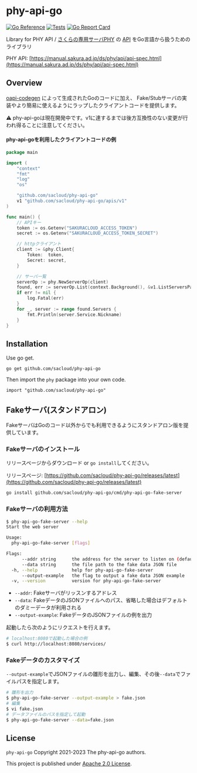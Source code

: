 # phy-api-go 

[![Go Reference](https://pkg.go.dev/badge/github.com/sacloud/phy-api-go.svg)](https://pkg.go.dev/github.com/sacloud/phy-api-go)
[![Tests](https://github.com/sacloud/phy-api-go/workflows/Tests/badge.svg)](https://github.com/sacloud/phy-api-go/actions/workflows/tests.yaml)
[![Go Report Card](https://goreportcard.com/badge/github.com/sacloud/phy-api-go)](https://goreportcard.com/report/github.com/sacloud/phy-api-go)

Library for PHY API / [さくらの専用サーバPHY](https://server.sakura.ad.jp) の [API](https://manual.sakura.ad.jp/ds/phy/api/api-spec.html) をGo言語から扱うためのライブラリ

PHY API: [https://manual.sakura.ad.jp/ds/phy/api/api-spec.html](https://manual.sakura.ad.jp/ds/phy/api/api-spec.html)

## Overview

[oapi-codegen](https://github.com/deepmap/oapi-codegen) によって生成されたGoのコードに加え、
Fake/Stubサーバの実装やより簡易に使えるようにラップしたクライアントコードを提供します。

:warning: phy-api-goは現在開発中です。v1に達するまでは後方互換性のない変更が行われ得ることに注意してください。

#### phy-api-goを利用したクライアントコードの例

```go
package main

import (
	"context"
	"fmt"
	"log"
	"os"

	"github.com/sacloud/phy-api-go"
	v1 "github.com/sacloud/phy-api-go/apis/v1"
)

func main() {
	// APIキー
	token := os.Getenv("SAKURACLOUD_ACCESS_TOKEN")
	secret := os.Getenv("SAKURACLOUD_ACCESS_TOKEN_SECRET")

	// httpクライアント
	client := &phy.Client{
		Token:  token,
		Secret: secret,
	}

	// サーバ一覧
	serverOp := phy.NewServerOp(client)
	found, err := serverOp.List(context.Background(), &v1.ListServersParams{})
	if err != nil {
		log.Fatal(err)
	}
	for _, server := range found.Servers {
		fmt.Println(server.Service.Nickname)
	}
}
```

## Installation

Use go get.

    go get github.com/sacloud/phy-api-go

Then import the `phy` package into your own code.

    import "github.com/sacloud/phy-api-go"

## Fakeサーバ(スタンドアロン)

FakeサーバはGoのコード以外からでも利用できるようにスタンドアロン版を提供しています。

### Fakeサーバのインストール

リリースページからダウンロード or `go install`してください。

リリースページ: [https://github.com/sacloud/phy-api-go/releases/latest](https://github.com/sacloud/phy-api-go/releases/latest)

```bash
go install github.com/sacloud/phy-api-go/cmd/phy-api-go-fake-server
```

### Fakeサーバの利用方法

```bash
$ phy-api-go-fake-server --help
Start the web server

Usage:
  phy-api-go-fake-server [flags]

Flags:
      --addr string      the address for the server to listen on (default ":8080")
      --data string      the file path to the fake data JSON file
  -h, --help             help for phy-api-go-fake-server
      --output-example   the flag to output a fake data JSON example
  -v, --version          version for phy-api-go-fake-server
```

- `--addr`: Fakeサーバがリッスンするアドレス
- `--data`: FakeデータのJSONファイルへのパス、省略した場合はデフォルトのダミーデータが利用される
- `--output-example`: FakeデータのJSONファイルの例を出力

起動したら次のようにリクエストを行えます。

```bash
# localhost:8080で起動した場合の例
$ curl http://localhost:8080/services/
```

### Fakeデータのカスタマイズ

`--output-example`でJSONファイルの雛形を出力し、編集、その後`--data`でファイルパスを指定します。

```bash
# 雛形を出力
$ phy-api-go-fake-server --output-example > fake.json
# 編集
$ vi fake.json
# データファイルのパスを指定して起動
$ phy-api-go-fake-server --data=fake.json
```

## License

`phy-api-go` Copyright 2021-2023 The phy-api-go authors.

This project is published under [Apache 2.0 License](LICENSE).
